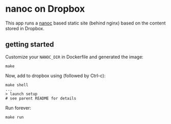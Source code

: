 # nanoc on Dropbox

This app runs a [nanoc](http://nanoc.ws) based static site (behind nginx) based on the content stored in Dropbox.

## getting started

Customize your `NANOC_DIR` in Dockerfile and generated the image:

    make

Now, add to dropbox using (followed by Ctrl-c):

    make shell
    ...
    > launch setup
    # see parent README for details

Run forever:

    make run
